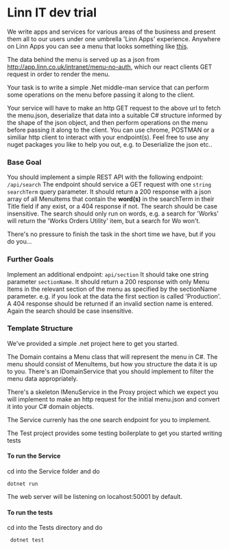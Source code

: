 # Linn IT dev trial

We write apps and services for various areas of the business and present them all to our users under one umbrella 'Linn Apps' experience. Anywhere on Linn Apps you can see a menu that looks something like <a href="https://linn.github.io/react-components-library/?path=/story/components-navigation--default">this</a>.

The data behind the menu is served up as a json from http://app.linn.co.uk/intranet/menu-no-auth, which our react clients GET request in order to render the menu.

Your task is to write a simple .Net middle-man service that can perform some operations on the menu before passing it along to the client.

Your service will have to make an http GET request to the above url to fetch the menu.json, deserialize that data into a suitable C# structure informed by the shape of the json object, and then perform operations on the menu before passing it along to the client. You can use chrome, POSTMAN or a similiar http client to interact with your endpoint(s).
Feel free to use any nuget packages you like to help you out, e.g. to Deserialize the json etc..

### Base Goal
You should implement a simple REST API with the following endpoint:  <code>/api/search</code>
The endpoint should service a GET request with one <code>string searchTerm</code> query parameter. It should return a 200 response with a json array of all MenuItems that contain the <strong>word(s)</strong> in the searchTerm in their Title field if any exist, or a 404 response if not. The search should be case insensitive. The search should only run on words, e.g. a search for 'Works' will return the 'Works Orders Utility' item, but a search for Wo won't.

There's no pressure to finish the task in the short time we have, but if you do you...

### Further Goals
Implement an additional endpoint: <code>api/section</code>
It should take one string parameter <code>sectionName</code>. It should return a 200 response with only Menu Items in the relevant section of the menu as specified by the sectionName parameter. e.g. if you look at the data the first section is called 'Production'. A 404 response should be returned if an invalid section name is entered. Again the search should be case insensitive.

### Template Structure
We've provided a simple .net project here to get you started. 

The Domain contains a Menu class that will represent the menu in C#. The menu should consist of MenuItems, but how you structure the data it is up to you. There's an IDomainService that you should implement to filter the menu data appropriately.

There's a skeleton IMenuService in the Proxy project which we expect you will implement to make an http request for the initial menu.json and convert it into your C# domain objects.

The Service currenly has the one search endpoint for you to implement.

The Test project provides some testing boilerplate to get you started writing tests

#### To run the Service
cd into the Service folder and do 

<code>dotnet run</code>

The web server will be listening on locahost:50001 by default.

#### To run the tests
cd into the Tests directory and do 

<code> dotnet test </code>
